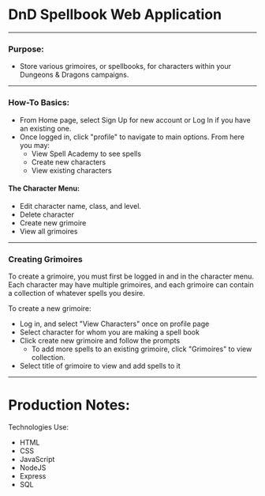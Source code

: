 # DnD Spellbook Web Application
***

### Purpose:
* Store various grimoires, or spellbooks, for characters within your Dungeons & Dragons
  campaigns. 

***

### **How-To Basics:**
* From Home page, select Sign Up for new account or Log In if you have an existing one.
* Once logged in, click "profile" to navigate to main options. From here you may:
  * View Spell Academy to see spells
  * Create new characters
  * View existing characters

#### The Character Menu:
* Edit character name, class, and level.
* Delete character
* Create new grimoire
* View all grimoires

***

### **Creating Grimoires**
To create a grimoire, you must first be logged in and in the character menu. Each 
character may have multiple grimoires, and each grimoire can contain a collection of 
whatever spells you desire.  

To create a new grimoire:
  * Log in, and select "View Characters" once on profile page
  * Select character for whom you are making a spell book
  * Click create new grimoire and follow the prompts
    * To add more spells to an existing grimoire, click "Grimoires" to view collection.
  * Select title of grimoire to view and add spells to it

*** 

# Production Notes:

Technologies Use:
  * HTML
  * CSS
  * JavaScript
  * NodeJS
  * Express
  * SQL


